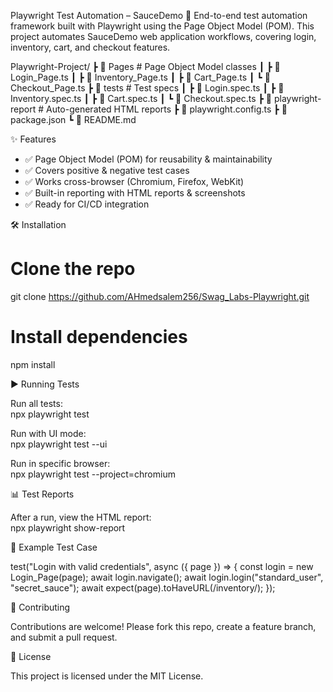 Playwright Test Automation – SauceDemo
🚀 End-to-end test automation framework built with Playwright using the Page Object Model (POM).
This project automates SauceDemo web application workflows, covering login, inventory, cart, and checkout features.

Playwright-Project/
┣ 📂 Pages # Page Object Model classes
┃ ┣ 📄 Login_Page.ts
┃ ┣ 📄 Inventory_Page.ts
┃ ┣ 📄 Cart_Page.ts
┃ ┗ 📄 Checkout_Page.ts
┣ 📂 tests # Test specs
┃ ┣ 📄 Login.spec.ts
┃ ┣ 📄 Inventory.spec.ts
┃ ┣ 📄 Cart.spec.ts
┃ ┗ 📄 Checkout.spec.ts
┣ 📂 playwright-report # Auto-generated HTML reports
┣ 📄 playwright.config.ts
┣ 📄 package.json
┗ 📄 README.md

✨ Features
- ✅ Page Object Model (POM) for reusability & maintainability
- ✅ Covers positive & negative test cases
- ✅ Works cross-browser (Chromium, Firefox, WebKit)
- ✅ Built-in reporting with HTML reports & screenshots
- ✅ Ready for CI/CD integration

🛠️ Installation

# Clone the repo
git clone https://github.com/AHmedsalem256/Swag_Labs-Playwright.git

# Install dependencies
npm install

▶️ Running Tests

Run all tests:  
npx playwright test

Run with UI mode:  
npx playwright test --ui

Run in specific browser:  
npx playwright test --project=chromium

📊 Test Reports

After a run, view the HTML report:  
npx playwright show-report

🧪 Example Test Case

test("Login with valid credentials", async ({ page }) => {
  const login = new Login_Page(page);
  await login.navigate();
  await login.login("standard_user", "secret_sauce");
  await expect(page).toHaveURL(/inventory/);
});

🤝 Contributing

Contributions are welcome! Please fork this repo, create a feature branch, and submit a pull request.

📜 License

This project is licensed under the MIT License.


